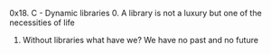 0x18. C - Dynamic libraries
0. A library is not a luxury but one of the necessities of life
1. Without libraries what have we? We have no past and no future

